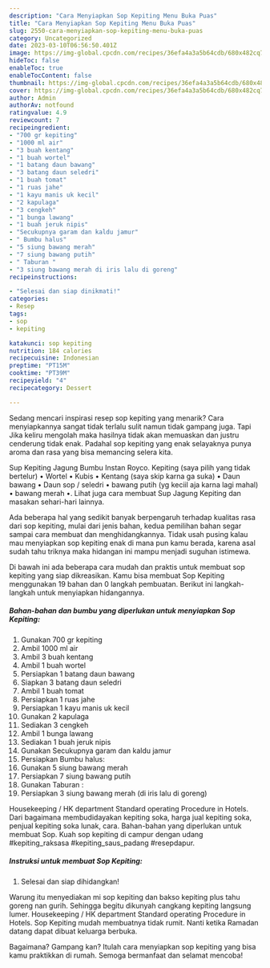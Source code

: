 ```yaml
---
description: "Cara Menyiapkan Sop Kepiting Menu Buka Puas"
title: "Cara Menyiapkan Sop Kepiting Menu Buka Puas"
slug: 2550-cara-menyiapkan-sop-kepiting-menu-buka-puas
category: Uncategorized
date: 2023-03-10T06:56:50.401Z
image: https://img-global.cpcdn.com/recipes/36efa4a3a5b64cdb/680x482cq70/sop-kepiting-foto-resep-utama.jpg
hideToc: false
enableToc: true
enableTocContent: false
thumbnail: https://img-global.cpcdn.com/recipes/36efa4a3a5b64cdb/680x482cq70/sop-kepiting-foto-resep-utama.jpg
cover: https://img-global.cpcdn.com/recipes/36efa4a3a5b64cdb/680x482cq70/sop-kepiting-foto-resep-utama.jpg
author: Admin
authorAv: notfound
ratingvalue: 4.9
reviewcount: 7
recipeingredient:
- "700 gr kepiting"
- "1000 ml air"
- "3 buah kentang"
- "1 buah wortel"
- "1 batang daun bawang"
- "3 batang daun seledri"
- "1 buah tomat"
- "1 ruas jahe"
- "1 kayu manis uk kecil"
- "2 kapulaga"
- "3 cengkeh"
- "1 bunga lawang"
- "1 buah jeruk nipis"
- "Secukupnya garam dan kaldu jamur"
- " Bumbu halus"
- "5 siung bawang merah"
- "7 siung bawang putih"
- " Taburan "
- "3 siung bawang merah di iris lalu di goreng"
recipeinstructions:

- "Selesai dan siap dinikmati!"
categories:
- Resep
tags:
- sop
- kepiting

katakunci: sop kepiting 
nutrition: 184 calories
recipecuisine: Indonesian
preptime: "PT15M"
cooktime: "PT39M"
recipeyield: "4"
recipecategory: Dessert

---
```



Sedang mencari inspirasi resep sop kepiting yang menarik? Cara menyiapkannya sangat tidak terlalu sulit namun tidak gampang juga. Tapi Jika keliru mengolah maka hasilnya tidak akan memuaskan dan justru cenderung tidak enak. Padahal sop kepiting yang enak selayaknya punya aroma dan rasa yang bisa memancing selera kita.


Sup Kepiting Jagung Bumbu Instan Royco. Kepiting (saya pilih yang tidak bertelur) • Wortel • Kubis • Kentang (saya skip karna ga suka) • Daun bawang • Daun sop / seledri • bawang putih (yg keciil aja karna lagi mahal) • bawang merah •. Lihat juga cara membuat Sup Jagung Kepiting dan masakan sehari-hari lainnya.

Ada beberapa hal yang sedikit banyak berpengaruh terhadap kualitas rasa dari sop kepiting, mulai dari jenis bahan, kedua pemilihan bahan segar sampai cara membuat dan menghidangkannya. Tidak usah pusing kalau mau menyiapkan sop kepiting enak di mana pun kamu berada, karena asal sudah tahu triknya maka hidangan ini mampu menjadi suguhan istimewa.


Di bawah ini ada beberapa cara mudah dan praktis untuk membuat sop kepiting yang siap dikreasikan. Kamu bisa membuat Sop Kepiting menggunakan 19 bahan dan 0 langkah pembuatan. Berikut ini langkah-langkah untuk menyiapkan hidangannya.

<!--inarticleads1-->

##### Bahan-bahan dan bumbu yang diperlukan untuk menyiapkan Sop Kepiting:

1. Gunakan 700 gr kepiting
1. Ambil 1000 ml air
1. Ambil 3 buah kentang
1. Ambil 1 buah wortel
1. Persiapkan 1 batang daun bawang
1. Siapkan 3 batang daun seledri
1. Ambil 1 buah tomat
1. Persiapkan 1 ruas jahe
1. Persiapkan 1 kayu manis uk kecil
1. Gunakan 2 kapulaga
1. Sediakan 3 cengkeh
1. Ambil 1 bunga lawang
1. Sediakan 1 buah jeruk nipis
1. Gunakan Secukupnya garam dan kaldu jamur
1. Persiapkan  Bumbu halus:
1. Gunakan 5 siung bawang merah
1. Persiapkan 7 siung bawang putih
1. Gunakan  Taburan :
1. Persiapkan 3 siung bawang merah (di iris lalu di goreng)


Housekeeping / HK department Standard operating Procedure in Hotels. Dari bagaimana membudidayakan kepiting soka, harga jual kepiting soka, penjual kepiting soka lunak, cara. Bahan-bahan yang diperlukan untuk membuat Sop. Kuah sop kepiting di campur dengan udang #kepiting_raksasa #kepiting_saus_padang #resepdapur. 

<!--inarticleads2-->

##### Instruksi untuk membuat Sop Kepiting:


1. Selesai dan siap dihidangkan!

Warung itu menyediakan mi sop kepiting dan bakso kepiting plus tahu goreng nan gurih. Sehingga begitu dikunyah cangkang kepiting langsung lumer. Housekeeping / HK department Standard operating Procedure in Hotels. Sop Kepiting mudah membuatnya tidak rumit. Nanti ketika Ramadan datang dapat dibuat keluarga berbuka. 

Bagaimana? Gampang kan? Itulah cara menyiapkan sop kepiting yang bisa kamu praktikkan di rumah. Semoga bermanfaat dan selamat mencoba!
